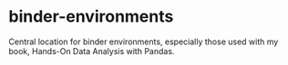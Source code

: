 # binder-environments
Central location for binder environments, especially those used with my book, Hands-On Data Analysis with Pandas.
